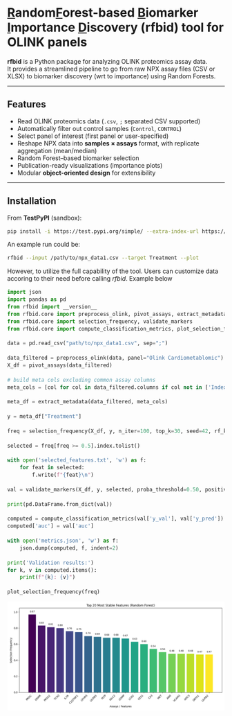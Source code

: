 # <ins>R</ins>andom<ins>F</ins>orest-based <ins>B</ins>iomarker <ins>I</ins>mportance <ins>D</ins>iscovery (rfbid) tool for OLINK panels

**rfbid** is a Python package for analyzing OLINK proteomics assay data.  
It provides a streamlined pipeline to go from raw NPX assay files (CSV or XLSX) to biomarker discovery (wrt to importance) using Random Forests.

---

## Features

- Read OLINK proteomics data (`.csv`, `;` separated CSV supported)
- Automatically filter out control samples (`Control`, `CONTROL`)
- Select panel of interest (first panel or user-specified)
- Reshape NPX data into **samples × assays** format, with replicate aggregation (mean/median)
- Random Forest–based biomarker selection
- Publication-ready visualizations (importance plots)
- Modular **object-oriented design** for extensibility

---

## Installation

From **TestPyPI** (sandbox):

```bash
pip install -i https://test.pypi.org/simple/ --extra-index-url https://pypi.org/simple rfbid
```

An example run could be:
```bash
rfbid --input /path/to/npx_data1.csv --target Treatment --plot
```

However, to utilize the full capability of the tool. Users can customize data accoring to their need before calling *rfbid*.
Example below

```python
import json
import pandas as pd
from rfbid import __version__
from rfbid.core import preprocess_olink, pivot_assays, extract_metadata
from rfbid.core import selection_frequency, validate_markers
from rfbid.core import compute_classification_metrics, plot_selection_frequency

data = pd.read_csv("path/to/npx_data1.csv", sep=";")

data_filtered = preprocess_olink(data, panel="Olink Cardiometablomic")
X_df = pivot_assays(data_filtered)

# build meta cols excluding common assay columns
meta_cols = [col for col in data_filtered.columns if col not in ['Index', 'Assay', 'NPX', 'OlinkID', 'UniProt', 'MissingFreq', 'Panel_Version', 'PlateID', 'QC_Warning', 'LOD','Panel']]

meta_df = extract_metadata(data_filtered, meta_cols)

y = meta_df["Treatment"]

freq = selection_frequency(X_df, y, n_iter=100, top_k=30, seed=42, rf_kwargs=dict(n_estimators=200, random_state=42, n_jobs=-1))

selected = freq[freq >= 0.5].index.tolist()

with open('selected_features.txt', 'w') as f:
    for feat in selected:
        f.write(f"{feat}\n")

val = validate_markers(X_df, y, selected, proba_threshold=0.50, positive_label=False)

print(pd.DataFrame.from_dict(val))

computed = compute_classification_metrics(val['y_val'], val['y_pred'])
computed['auc'] = val['auc']

with open('metrics.json', 'w') as f:
    json.dump(computed, f, indent=2)

print('Validation results:')
for k, v in computed.items():
    print(f"{k}: {v}")

plot_selection_frequency(freq)
```

![Random Forest importance plot](https://raw.githubusercontent.com/BioDebojyoti/rfbid-tool/dev/docs/figures/selection_frequency.png)